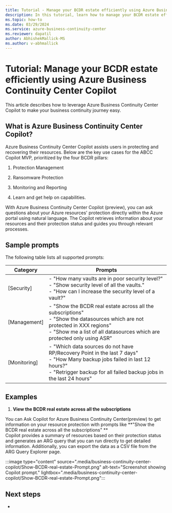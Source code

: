 ```yaml
---
title: Tutorial - Manage your BCDR estate efficiently using Azure Business Continuity Center Copilot
description: In this tutorial, learn how to manage your BCDR estate efficiently using Azure Business Continuity Center Copilot
ms.topic: how-to
ms.date: 03/29/2024
ms.service: azure-business-continuity-center
ms.reviewer: dapatil
author: AbhishekMallick-MS
ms.author: v-abhmallick
---
```


# Tutorial: Manage your BCDR estate efficiently using Azure Business Continuity Center Copilot

This article describes how to leverage Azure Business Continuity Center Copilot to make your business continuity journey easy.  

## What is Azure Business Continuity Center Copilot? 
Azure Business Continuity Center Copilot assists users in protecting and recovering their resources. Below are the key use cases for the ABCC Copilot MVP, prioritized by the four BCDR pillars: 

1. Protection Management 

1. Ransomware Protection 

1. Monitoring and Reporting 

1. Learn and get help on capabilities.

With Azure Business Continuity Center Copilot (preview), you can ask questions about your Azure resources' protection directly within the Azure portal using natural language. The Copilot retrieves information about your resources and their protection status and guides you through relevant processes. 

## Sample prompts 

The following table lists all supported prompts:

| Category | Prompts |
| --- | --- |
| [Security] | - "How many vaults are in poor security level?" <br> - "Show security level of all the vaults." <br> - "How can I increase the security level of a vault?"  |
| [Management] | - "Show the BCDR real estate across all the subscriptions" <br> - "Show the datasources which are not protected in XXX regions" <br> - "Show me a list of all datasources which are protected only using ASR"  <br> |
| [Monitoring] | - "Which data sources do not have RP/Recovery Point in the last 7 days" <br> - "How Many backup jobs failed in last 12 hours?" <br> - "Retrigger backup for all failed backup jobs in the last 24 hours" 


## Examples 

1. **View the BCDR real estate across all the subscriptions** <br>

You can Ask Copilot for Azure Business Continuity Center(preview) to get information on your resource protection with prompts like **"Show the BCDR real estate across all the subscriptions" ** <br>
Copilot provides a summary of resources based on their protection status and generates an ARG query that you can run directly to get detailed information. Additionally, you can export the data as a CSV file from the ARG Query Explorer page. 

:::image type="content" source=".media/business-continuity-center-copilot/Show-BCDR-real-estate-Prompt.png" alt-text="Screenshot showing Copilot prompt." lightbox=".media/business-continuity-center-copilot/Show-BCDR-real-estate-Prompt.png":::

## Next steps

- []()
